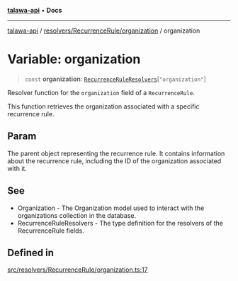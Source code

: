 [**talawa-api**](../../../../README.md) • **Docs**

***

[talawa-api](../../../../modules.md) / [resolvers/RecurrenceRule/organization](../README.md) / organization

# Variable: organization

> `const` **organization**: [`RecurrenceRuleResolvers`](../../../../types/generatedGraphQLTypes/type-aliases/RecurrenceRuleResolvers.md)\[`"organization"`\]

Resolver function for the `organization` field of a `RecurrenceRule`.

This function retrieves the organization associated with a specific recurrence rule.

## Param

The parent object representing the recurrence rule. It contains information about the recurrence rule, including the ID of the organization associated with it.

## See

 - Organization - The Organization model used to interact with the organizations collection in the database.
 - RecurrenceRuleResolvers - The type definition for the resolvers of the RecurrenceRule fields.

## Defined in

[src/resolvers/RecurrenceRule/organization.ts:17](https://github.com/PalisadoesFoundation/talawa-api/blob/fe65d855b3d1e3e4af621340e7e8bfa0325634c1/src/resolvers/RecurrenceRule/organization.ts#L17)
